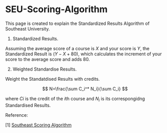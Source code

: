 # SEU-Scoring-Algorithm

This page is created to explain the Standardized Results Algorithm of Southeast University.

1. Standardized Results.
   
Assuming the average score of a course is $X$ and your score is $Y$, the Standardized Result is $(Y-X+80)$, which calculates the increment of your score to the average score and adds 80.

2. Weighted Standardise Results.

Weight the Standatdised Results with credits.

$$
N=\frac{\sum C_i^* N_i}{\sum C_i}
$$

where $Ci$ is the credit of the $i$th course and $N_i$ is its correspongidng Standardised Results.

Reference:

[1] [Southeast Scoring Algorithm](https://seugs.seu.edu.cn/_upload/article/files/1a/d8/d8453cc24283b3b250a2756eed1f/db5ce9f9-2dde-4775-97a3-efd64c94ecd5.pdf)
